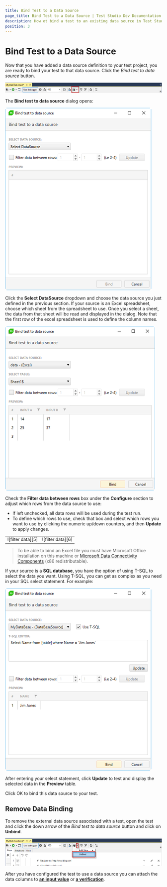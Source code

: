 ```yaml
---
title: Bind Test to a Data Source
page_title: Bind Test to a Data Source | Test Studio Dev Documentation
description: How ot bind a test to an existing data source in Test Studio Dev
position: 3
---
```

# Bind Test to a Data Source

Now that you have added a data source definition to your test project, you are ready to bind your test to that data source. Click the _Bind test to data source_ button. 

![Bind test to data source][2]

The **Bind test to data source** dialog opens:

![Bind test to data source][3]

Click the **Select DataSource** dropdown and choose the data source you just defined in the previous section. If your source is an Excel spreadsheet, choose which sheet from the spreadsheet to use. Once you select a sheet, the data from that sheet will be read and displayed in the dialog. Note that the first row of the excel spreadsheet is used to define the column names.

![Select Data Source][4]

Check the **Filter data between rows** box under the **Configure** section to adjust which rows from the data source to use:

- If left unchecked, all data rows will be used during the test run.
- To define which rows to use, check that box and select which rows you want to use by clicking the numeric up/down counters, and then **Update** to apply changes.

<table id="no-table">
<tr>
<td>![filter data][5]</td>
<td>![filter data][6]</td>
</tr>
<table>

> To be able to bind an Excel file you must have Microsoft Office installation on this machine or <a href="https://www.microsoft.com/en-us/download/details.aspx?id=23734" target="_blank">Microsoft Data Connectivity Components</a> (x86 redistributable).

If your source is a __SQL database__, you have the option of using T-SQL to select the data you want. Using T-SQL, you can get as complex as you need in your SQL select statement. For example:

![SQL database][7]

After entering your select statement, click **Update** to test and display the selected data in the **Preview** table.

Click OK to bind this data source to your test.

## Remove Data Binding

To remove the external data source associated with a test, open the test and click the down arrow of the _Bind test to data source_ button and click on __Unbind__.

![Remove Data Binding][8]

After you have configured the test to use a data source you can attach the data columns to <a href="/features/data-driven-testing/attach-columns-input-values" target="_blank">__an input value__</a> or <a href="/features/data-driven-testing/attach-columns-verifications" target="_blank">__a verification__</a>. 

[2]: images/bind-test-data-source/fig2.png
[3]: images/bind-test-data-source/fig3.png
[4]: images/bind-test-data-source/fig4.png
[5]: images/bind-test-data-source/fig5.png
[6]: images/bind-test-data-source/fig6.png
[7]: images/bind-test-data-source/fig7.png
[8]: images/bind-test-data-source/fig8.png